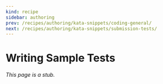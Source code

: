 ```yaml
---
kind: recipe
sidebar: authoring
prev: /recipes/authoring/kata-snippets/coding-general/
next: /recipes/authoring/kata-snippets/submission-tests/
---
```


# Writing Sample Tests

_This page is a stub._